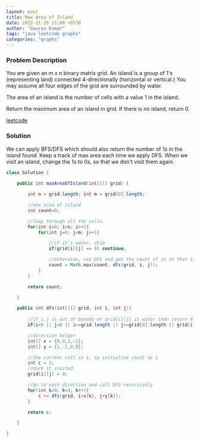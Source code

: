 ```yaml
---
layout: post
title: Max Area of Island
date: 2022-11-26 21:09 +0530
author: "Gaurav Kumar"
tags: "java leetcode graphs"
categories: "graphs"
---
```


### Problem Description

You are given an m x n binary matrix grid. An island is a group of 1's (representing land) connected 4-directionally (horizontal or vertical.) You may assume all four edges of the grid are surrounded by water.  

The area of an island is the number of cells with a value 1 in the island.  

Return the maximum area of an island in grid. If there is no island, return 0.  

[leetcode](https://leetcode.com/problems/max-area-of-island/description/)

### Solution

We can apply BFS/DFS which should also return the number of 1s in the island found. Keep a track of max area each time we apply DFS. When we visit an island, change the 1s to 0s, so that we don't visit them again.

```java
class Solution {
    
    public int maxAreaOfIsland(int[][] grid) {

        int n = grid.length; int m = grid[0].length;

        //max area of island
        int count=0;

        //loop through all the cells
        for(int i=0; i<n; i++){
            for(int j=0; j<m; j++){

                //if it's water, skip
                if(grid[i][j] == 0) continue;

                //otherwise, use DFS and get the count of 1s in that island
                count = Math.max(count, dfs(grid, i, j));
            }
        }

        return count;

    }

    public int dfs(int[][] grid, int i, int j){
        
        //if i,j is out of bounds or grid[i][j] is water then return 0
        if(i<0 || j<0 || i>=grid.length || j>=grid[0].length || grid[i][j] == 0) return 0;

        //direction helper
        int[] x = {0,0,1,-1};
        int[] y = {1,-1,0,0};

        //the current cell is 1, so initialize count as 1
        int c = 1;
        //mark it visited
        grid[i][j] = 0;

        //go to each direction and call DFS recursively
        for(int k=0; k<4; k++){
            c += dfs(grid, i+x[k], j+y[k]);
        }

        return c;

    }

}
```

